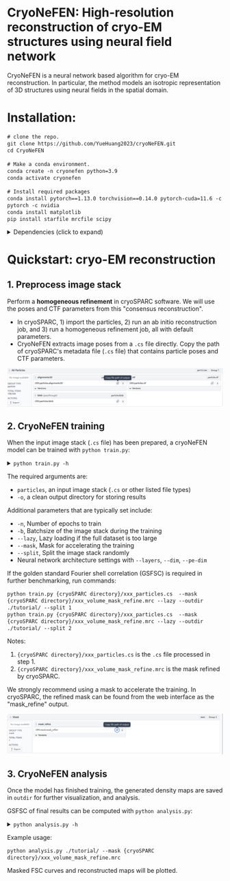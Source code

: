 # CryoNeFEN: High-resolution reconstruction of cryo-EM structures using neural field network
CryoNeFEN is a neural network based algorithm for cryo-EM reconstruction. In particular, the method models an isotropic representation of 3D structures using neural fields in the spatial domain.
# Installation:

```
# clone the repo.
git clone https://github.com/YueHuang2023/cryoNeFEN.git
cd CryoNeFEN

# Make a conda environment.
conda create -n cryonefen python=3.9
conda activate cryonefen

# Install required packages
conda install pytorch==1.13.0 torchvision==0.14.0 pytorch-cuda=11.6 -c pytorch -c nvidia
conda install matplotlib 
pip install starfile mrcfile scipy
```
<details>
  <summary> Dependencies (click to expand) </summary>
  
  - pytorch 1.13
  - starfile
  - mrcfile
  - matplotlib
  - scipy

</details>

# Quickstart: cryo-EM reconstruction
## 1. Preprocess image stack
Perform a **homogeneous refinement** in cryoSPARC software. We will use the poses and CTF parameters from this "consensus reconstruction". 

- In cryoSPARC, 1) import the particles, 2) run an ab initio reconstruction job, and 3) run a homogeneous refinement job, all with default parameters.
- CryoNeFEN extracts image poses from a `.cs` file directly. Copy the path of cryoSPARC's metadata file (`.cs` file) that contains particle poses and CTF parameters.

![cryoSPARC metadata file](/picture/particles.png "Particle file path")
  
## 2. CryoNeFEN training
When the input image stack (`.cs` file) has been prepared, a cryoNeFEN model can be trained with `python train.py`:

<details><summary><code>python train.py -h</code></summary>
  
    usage: train.py [-h] -o OUTDIR [--poses POSES] [--ctf pkl] [--mask mrc] [--split {1,2}] [--load WEIGHTS.PKL] [--checkpoint CHECKPOINT] [--log-interval LOG_INTERVAL] [--seed SEED] [--uninvert-data] [--no-window]
                [--window-r WINDOW_R] [--ind IND] [--lazy] [--datadir DATADIR] [-n NUM_EPOCHS] [-b BATCH_SIZE] [--wd WD] [--lr LR] [--norm NORM NORM] [--layers LAYERS] [--dim DIM] [--l-extent L_EXTENT]
                [--pe-type {geom_ft,geom_full,geom_lowf,geom_nohighf,linear_lowf,gaussian,none}] [--pe-dim PE_DIM] [--activation {relu,leaky_relu}]
                particles

    positional arguments:
      particles             Input particles (.mrcs, .star, .cs, or .txt)

    optional arguments:
      -h, --help            show this help message and exit
      -o OUTDIR, --outdir OUTDIR
                        Output directory to save model
      --poses POSES         Image poses (.pkl)
      --ctf pkl             CTF parameters (.pkl)
      --mask mrc            Optional mask (.mrc, default: sphere mask)
      --split {1,2}         Split dataset for computing GSFSC
      --load WEIGHTS.PKL    Initialize training from a checkpoint
      --checkpoint CHECKPOINT
                        Checkpointing interval in N_EPOCHS (default: 1)
      --log-interval LOG_INTERVAL
                        Logging interval in N_IMGS (default: 100)
      --seed SEED           Random seed

    Dataset loading:
      --uninvert-data       Do not invert data sign
      --no-window           Turn off real space windowing of dataset
      --window-r WINDOW_R   Windowing radius (default: 0.85)
      --ind IND             Filter particle stack by these indices
      --lazy                Lazy loading if full dataset is too large to fit in memory
      --datadir DATADIR     Path prefix to particle stack if loading relative paths from a .star or .cs file

    Training parameters:
      -n NUM_EPOCHS, --num-epochs NUM_EPOCHS
                        Number of training epochs (default: 20)
      -b BATCH_SIZE, --batch-size BATCH_SIZE
                        Minibatch size (default: 4)
      --wd WD               Weight decay in Adam optimizer (default: 0)
      --lr LR               Learning rate in Adam optimizer (default: 0.001)
      --norm NORM NORM      Data normalization as shift, 1/scale (default: 0, 1)

    Network Architecture:
      --layers LAYERS       Number of hidden layers (default: 2)
      --dim DIM             Number of nodes in hidden layers (default: 256)
      --l-extent L_EXTENT   Coordinate lattice size (if not using positional encoding) (default: 0.5)
      --pe-type {geom_ft,geom_full,geom_lowf,geom_nohighf,linear_lowf,gaussian,none}
                        Type of positional encoding (default: geom_ft)
      --pe-dim PE_DIM       Num sinusoid features in positional encoding (default: 32)
      --activation {relu,leaky_relu}
                        Activation (default: relu)

</details>

The required arguments are:
- `particles`, an input image stack (`.cs` or other listed file types)
- `-o`, a clean output directory for storing results
  
Additional parameters that are typically set include:
- `-n`, Number of epochs to train
- `-b`, Batchsize of the image stack during the training
- `--lazy`, Lazy loading if the full dataset is too large
- `--mask`, Mask for accelerating the training
- `--split`, Split the image stack randomly
- Neural network architecture settings with `--layers`, `--dim`, `--pe-dim`

If the golden standard Fourier shell correlation (GSFSC) is required in further benchmarking, run commands:
```
python train.py {cryoSPARC directory}/xxx_particles.cs  --mask {cryoSPARC directory}/xxx_volume_mask_refine.mrc --lazy --outdir ./tutorial/ --split 1
python train.py {cryoSPARC directory}/xxx_particles.cs  --mask {cryoSPARC directory}/xxx_volume_mask_refine.mrc --lazy --outdir ./tutorial/ --split 2
```
Notes:
1. `{cryoSPARC directory}/xxx_particles.cs` is the `.cs` file processed in step 1.
2. `{cryoSPARC directory}/xxx_volume_mask_refine.mrc` is the mask refined by cryoSPARC.

We strongly recommend using a mask to accelerate the training. In cryoSPARC, the refined mask can be found from the web interface as the "mask_refine" output.

![cryoSPARC refined mask](/picture/mask.png 'Mask file path')

## 3. CryoNeFEN analysis
Once the model has finished training, the generated density maps are saved in `outdir` for further visualization, and analysis. 

GSFSC of final results can be computed with `python analysis.py`:

<details><summary><code>python analysis.py -h</code></summary>
  
    usage: analysis.py [-h] [--mask mrc] volumes

    positional arguments:
       volumes     Half-maps directory (.mrc)

    optional arguments:
      -h, --help  show this help message and exit
      --mask mrc  FSC mask (.mrc)

</details>

Example usage:
```
python analysis.py ./tutorial/ --mask {cryoSPARC directory}/xxx_volume_mask_refine.mrc
```
Masked FSC curves and reconstructed maps will be plotted. 
